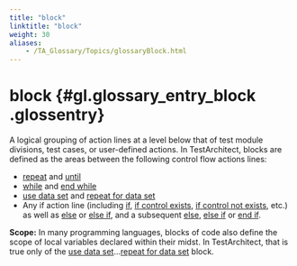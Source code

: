 ```yaml
--- 
title: "block"
linktitle: "block"
weight: 30
aliases: 
    - /TA_Glossary/Topics/glossaryBlock.html
---
```

# block {#gl.glossary_entry_block .glossentry}

A logical grouping of action lines at a level below that of test module divisions, test cases, or user-defined actions. In TestArchitect, blocks are defined as the areas between the following control flow actions lines:

-   [repeat](../../TA_Automation/Topics/bia_repeat.html) and [until](../../TA_Automation/Topics/bia_until.html)
-   [while](../../TA_Automation/Topics/bia_while.html) and [end while](../../TA_Automation/Topics/bia_end_while.html)
-   [use data set](../../TA_Automation/Topics/bia_use_data_set.html) and [repeat for data set](../../TA_Automation/Topics/bia_repeat_for_data_set.html)
-   Any if action line \(including [if](../../TA_Automation/Topics/bia_if.html), [if control exists](../../TA_Automation/Topics/bia_if_control_exists.html), [if control not exists](../../TA_Automation/Topics/bia_if_control_not_exists.html), etc.\) as well as [else](../../TA_Automation/Topics/bia_else.html) or [else if](../../TA_Automation/Topics/bia_else_if.html), and a subsequent [else](../../TA_Automation/Topics/bia_else.html), [else if](../../TA_Automation/Topics/bia_else_if.html) or [end if](../../TA_Automation/Topics/bia_end_if.html).

**Scope:** In many programming languages, blocks of code also define the scope of local variables declared within their midst. In TestArchitect, that is true only of the [use data set](../../TA_Automation/Topics/bia_use_data_set.html)...[repeat for data set](../../TA_Automation/Topics/bia_repeat_for_data_set.html) block.

